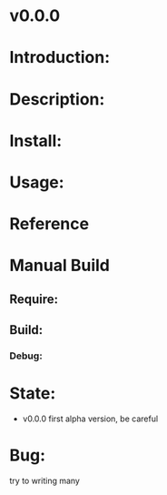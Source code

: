  v0.0.0
==================
Introduction:
=============

Description:
============

Install:
========

Usage:
======

Reference
=========

Manual Build
============

## Require:

## Build:

### Debug:

State:
======
* v0.0.0 first alpha version, be careful

Bug:
====
try to writing many


